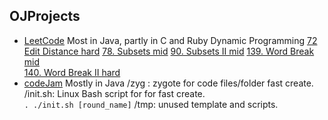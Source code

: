 OJProjects
--------------------------

- [LeetCode](https://leetcode.com/) Most in Java, partly in C and Ruby
  Dynamic Programming
  [72 Edit Distance hard](https://leetcode.com/problems/edit-distance/)
  [78. Subsets mid](https://leetcode.com/problems/subsets/)
  [90. Subsets II mid](https://leetcode.com/problems/subsets-ii/)
  [139. Word Break mid](http://oj.leetcode.com/problems/word-break/)    
  [140. Word Break II hard](http://oj.leetcode.com/problems/word-break-ii/)    
- [codeJam](https://code.google.com/codejam/apactest) Mostly in Java
/zyg  : zygote for code files/folder fast create.   
/init.sh:   Linux Bash script for for fast create.  
`. ./init.sh [round_name]`
/tmp: unused template and scripts.  

